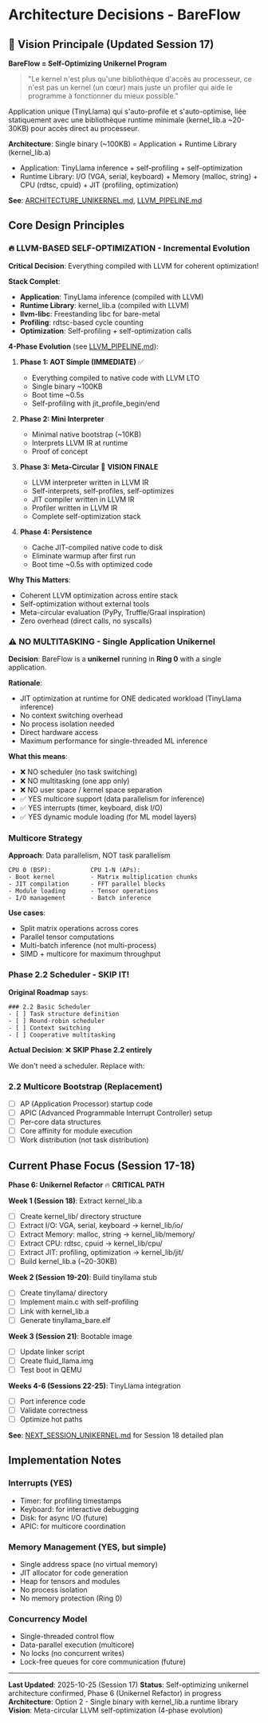 # Architecture Decisions - BareFlow

## 🎯 Vision Principale (Updated Session 17)

**BareFlow = Self-Optimizing Unikernel Program**

> "Le kernel n'est plus qu'une bibliothèque d'accès au processeur, ce n'est pas un kernel
> (un cœur) mais juste un profiler qui aide le programme à fonctionner du mieux possible."

Application unique (TinyLlama) qui s'auto-profile et s'auto-optimise, liée statiquement avec une bibliothèque runtime minimale (kernel_lib.a ~20-30KB) pour accès direct au processeur.

**Architecture**: Single binary (~100KB) = Application + Runtime Library (kernel_lib.a)
- Application: TinyLlama inference + self-profiling + self-optimization
- Runtime Library: I/O (VGA, serial, keyboard) + Memory (malloc, string) + CPU (rdtsc, cpuid) + JIT (profiling, optimization)

**See**: [ARCHITECTURE_UNIKERNEL.md](ARCHITECTURE_UNIKERNEL.md), [LLVM_PIPELINE.md](LLVM_PIPELINE.md)

## Core Design Principles

### 🔥 LLVM-BASED SELF-OPTIMIZATION - Incremental Evolution

**Critical Decision**: Everything compiled with LLVM for coherent optimization!

**Stack Complet**:
- **Application**: TinyLlama inference (compiled with LLVM)
- **Runtime Library**: kernel_lib.a (compiled with LLVM)
- **llvm-libc**: Freestanding libc for bare-metal
- **Profiling**: rdtsc-based cycle counting
- **Optimization**: Self-profiling + self-optimization calls

**4-Phase Evolution** (see [LLVM_PIPELINE.md](LLVM_PIPELINE.md)):

1. **Phase 1: AOT Simple (IMMEDIATE)** ✅
   - Everything compiled to native code with LLVM LTO
   - Single binary ~100KB
   - Boot time ~0.5s
   - Self-profiling with jit_profile_begin/end

2. **Phase 2: Mini Interpreter**
   - Minimal native bootstrap (~10KB)
   - Interprets LLVM IR at runtime
   - Proof of concept

3. **Phase 3: Meta-Circular** 🎯 **VISION FINALE**
   - LLVM interpreter written in LLVM IR
   - Self-interprets, self-profiles, self-optimizes
   - JIT compiler written in LLVM IR
   - Profiler written in LLVM IR
   - Complete self-optimization stack

4. **Phase 4: Persistence**
   - Cache JIT-compiled native code to disk
   - Eliminate warmup after first run
   - Boot time ~0.5s with optimized code

**Why This Matters**:
- Coherent LLVM optimization across entire stack
- Self-optimization without external tools
- Meta-circular evaluation (PyPy, Truffle/Graal inspiration)
- Zero overhead (direct calls, no syscalls)

### ⚠️ NO MULTITASKING - Single Application Unikernel

**Decision**: BareFlow is a **unikernel** running in **Ring 0** with a single application.

**Rationale**:
- JIT optimization at runtime for ONE dedicated workload (TinyLlama inference)
- No context switching overhead
- No process isolation needed
- Direct hardware access
- Maximum performance for single-threaded ML inference

**What this means**:
- ❌ NO scheduler (no task switching)
- ❌ NO multitasking (one app only)
- ❌ NO user space / kernel space separation
- ✅ YES multicore support (data parallelism for inference)
- ✅ YES interrupts (timer, keyboard, disk I/O)
- ✅ YES dynamic module loading (for ML model layers)

### Multicore Strategy

**Approach**: Data parallelism, NOT task parallelism

```
CPU 0 (BSP):           CPU 1-N (APs):
- Boot kernel          - Matrix multiplication chunks
- JIT compilation      - FFT parallel blocks
- Module loading       - Tensor operations
- I/O management       - Batch inference
```

**Use cases**:
- Split matrix operations across cores
- Parallel tensor computations
- Multi-batch inference (not multi-process)
- SIMD + multicore for maximum throughput

### Phase 2.2 Scheduler - SKIP IT!

**Original Roadmap** says:
```
### 2.2 Basic Scheduler
- [ ] Task structure definition
- [ ] Round-robin scheduler
- [ ] Context switching
- [ ] Cooperative multitasking
```

**Actual Decision**: ❌ **SKIP Phase 2.2 entirely**

We don't need a scheduler. Replace with:

### 2.2 Multicore Bootstrap (Replacement)
- [ ] AP (Application Processor) startup code
- [ ] APIC (Advanced Programmable Interrupt Controller) setup
- [ ] Per-core data structures
- [ ] Core affinity for module execution
- [ ] Work distribution (not task distribution)

## Current Phase Focus (Session 17-18)

**Phase 6: Unikernel Refactor** 🔥 **CRITICAL PATH**

**Week 1 (Session 18)**: Extract kernel_lib.a
- [ ] Create kernel_lib/ directory structure
- [ ] Extract I/O: VGA, serial, keyboard → kernel_lib/io/
- [ ] Extract Memory: malloc, string → kernel_lib/memory/
- [ ] Extract CPU: rdtsc, cpuid → kernel_lib/cpu/
- [ ] Extract JIT: profiling, optimization → kernel_lib/jit/
- [ ] Build kernel_lib.a (~20-30KB)

**Week 2 (Session 19-20)**: Build tinyllama stub
- [ ] Create tinyllama/ directory
- [ ] Implement main.c with self-profiling
- [ ] Link with kernel_lib.a
- [ ] Generate tinyllama_bare.elf

**Week 3 (Session 21)**: Bootable image
- [ ] Update linker script
- [ ] Create fluid_llama.img
- [ ] Test boot in QEMU

**Weeks 4-6 (Sessions 22-25)**: TinyLlama integration
- [ ] Port inference code
- [ ] Validate correctness
- [ ] Optimize hot paths

**See**: [NEXT_SESSION_UNIKERNEL.md](NEXT_SESSION_UNIKERNEL.md) for Session 18 detailed plan

## Implementation Notes

### Interrupts (YES)
- Timer: for profiling timestamps
- Keyboard: for interactive debugging
- Disk: for async I/O (future)
- APIC: for multicore coordination

### Memory Management (YES, but simple)
- Single address space (no virtual memory)
- JIT allocator for code generation
- Heap for tensors and modules
- No process isolation
- No memory protection (Ring 0)

### Concurrency Model
- Single-threaded control flow
- Data-parallel execution (multicore)
- No locks (no concurrent writes)
- Lock-free queues for core communication (future)

---

**Last Updated**: 2025-10-25 (Session 17)
**Status**: Self-optimizing unikernel architecture confirmed, Phase 6 (Unikernel Refactor) in progress
**Architecture**: Option 2 - Single binary with kernel_lib.a runtime library
**Vision**: Meta-circular LLVM self-optimization (4-phase evolution)
